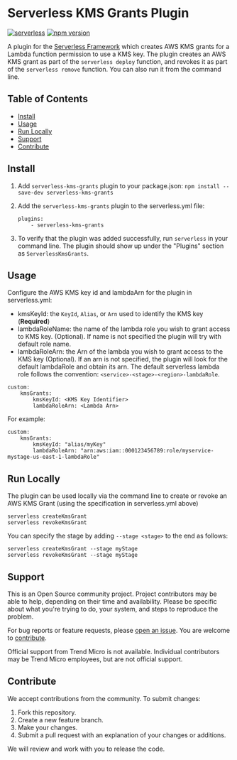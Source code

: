 # Serverless KMS Grants Plugin

[![serverless](http://public.serverless.com/badges/v3.svg)](http://www.serverless.com)
[![npm version](https://badge.fury.io/js/serverless-kms-grants.svg)](https://badge.fury.io/js/serverless-kms-grants)

A plugin for the [Serverless Framework](https://serverless.com/) which 
creates AWS KMS grants for a Lambda function permission to use a KMS key.
The plugin creates an AWS KMS grant as part of the `serverless deploy`
function, and revokes it as part of the `serverless remove` function. You 
can also run it from the command line.

## Table of Contents

* [Install](#install)
* [Usage](#usage)
* [Run Locally](#run-locally)
* [Support](#support)
* [Contribute](#contribute)

## Install

1. Add `serverless-kms-grants` plugin to your package.json:
   `npm install --save-dev serverless-kms-grants`

2. Add the `serverless-kms-grants` plugin to the serverless.yml file:

   ```
   plugins:
       - serverless-kms-grants
   ```

3. To verify that the plugin was added successfully, run `serverless` in your
   command line. The plugin should show up under the "Plugins" section as
   `ServerlessKmsGrants`.

## Usage

Configure the AWS KMS key id and lambdaArn for the plugin in serverless.yml:

- kmsKeyId: the `KeyId`, `Alias`, or `Arn` used to identify the KMS key
  (**Required**)
- lambdaRoleName: the name of the lambda role you wish to grant access to KMS key.
  (Optional). If name is not specified the plugin will try with default role name.
- lambdaRoleArn: the Arn of the lambda you wish to grant access to the KMS key
  (Optional). If an arn is not specified, the plugin will look for the default
  lambdaRole and obtain its arn. The default serverless lambda role follows the
  convention: `<service>-<stage>-<region>-lambdaRole`.

```
custom:
    kmsGrants:
        kmsKeyId: <KMS Key Identifier>
        lambdaRoleArn: <Lambda Arn>
```

For example:

```
custom:
    kmsGrants:
        kmsKeyId: "alias/myKey"
        lambdaRoleArn: "arn:aws:iam::000123456789:role/myservice-mystage-us-east-1-lambdaRole"
```

## Run Locally

The plugin can be used locally via the command line to create or revoke an AWS
KMS Grant (using the specification in serverless.yml above)

```
serverless createKmsGrant
serverless revokeKmsGrant
```

You can specify the stage by adding `--stage <stage>` to the end as follows:

```
serverless createKmsGrant --stage myStage
serverless revokeKmsGrant --stage myStage
```

## Support

This is an Open Source community project. Project contributors may be able to help, 
depending on their time and availability. Please be specific about what you're 
trying to do, your system, and steps to reproduce the problem.

For bug reports or feature requests, please 
[open an issue](https://github.com/deep-security/serverless-kms-grants/issues). 
You are welcome to [contribute](#contribute).

Official support from Trend Micro is not available. Individual contributors may be 
Trend Micro employees, but are not official support.

## Contribute

We accept contributions from the community. To submit changes:

1. Fork this repository.
1. Create a new feature branch.
1. Make your changes.
1. Submit a pull request with an explanation of your changes or additions.

We will review and work with you to release the code.

